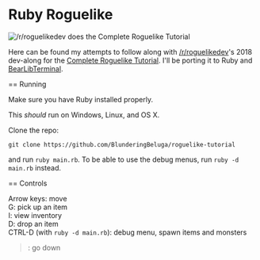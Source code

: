 # Ruby Roguelike

![/r/roguelikedev does the Complete Roguelike Tutorial](https://i.imgur.com/EYJFgdI.png)

Here can be found my attempts to follow along with [/r/roguelikedev](https://www.reddit.com/r/roguelikedev/)'s 2018 dev-along for the [Complete Roguelike Tutorial](http://rogueliketutorials.com/libtcod/1). I'll be porting it to Ruby and [BearLibTerminal](http://foo.wyrd.name/en:bearlibterminal).

== Running

Make sure you have Ruby installed properly.

This _should_ run on Windows, Linux, and OS X.

Clone the repo:

    git clone https://github.com/BlunderingBeluga/roguelike-tutorial

and run `ruby main.rb`. To be able to use the debug menus, run `ruby -d main.rb` instead.

== Controls

Arrow keys: move   
G: pick up an item  
I: view inventory  
D: drop an item  
CTRL-D (with `ruby -d main.rb`): debug menu, spawn items and monsters
>: go down
